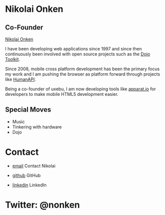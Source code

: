 Nikolai Onken
=============

Co-Founder
----------

[Nikolai Onken](../media/img/team/onken.jpg)

I have been developing web applications since 1997 and since then continuously been involved with open source projects such as the [Dojo Toolkit](http://dojotoolkit.org). 

Since 2008, mobile cross platform development has been the primary focus my work and I am pushing the browser as platform forward through projects like [HumanAPI](http://humanapi.org). 

Being a co-founder of uxebu, I am now developing tools like [apparat.io](http://apparat.io) for developers to make mobile HTML5 development easier.

Special Moves
-------------

* Music
* Tinkering with hardware
* Dojo

Contact
=======

* [email](/#contact-form)
  Contact Nikolai

* [github](http://github.com/nonken)
  GitHub

* [linkedin](http://www.linkedin.com/in/onken)
  LinkedIn

Twitter: @nonken
================
